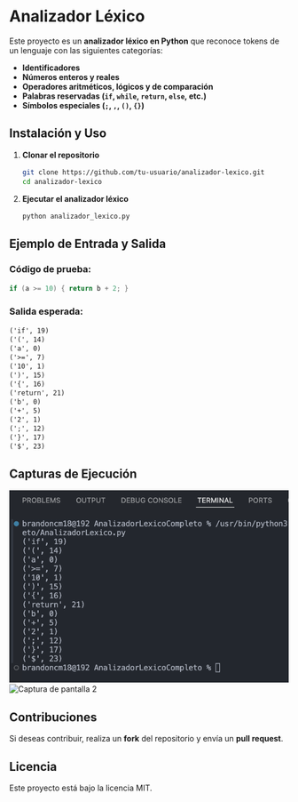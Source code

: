 # Analizador Léxico

Este proyecto es un **analizador léxico en Python** que reconoce tokens de un lenguaje con las siguientes categorías:
- **Identificadores**
- **Números enteros y reales**
- **Operadores aritméticos, lógicos y de comparación**
- **Palabras reservadas (`if`, `while`, `return`, `else`, etc.)**
- **Símbolos especiales (`;`, `,`, `()`, `{}`)**

## Instalación y Uso

1. **Clonar el repositorio**
   ```sh
   git clone https://github.com/tu-usuario/analizador-lexico.git
   cd analizador-lexico
   ```
2. **Ejecutar el analizador léxico**
   ```sh
   python analizador_lexico.py
   ```

## Ejemplo de Entrada y Salida

### **Código de prueba:**
```c
if (a >= 10) { return b + 2; }
```

### **Salida esperada:**
```
('if', 19)
('(', 14)
('a', 0)
('>=', 7)
('10', 1)
(')', 15)
('{', 16)
('return', 21)
('b', 0)
('+', 5)
('2', 1)
(';', 12)
('}', 17)
('$', 23)
```

## Capturas de Ejecución
![Captura de pantalla 1](img/captura1.png)
![Captura de pantalla 2](img/captura2.png)

## Contribuciones
Si deseas contribuir, realiza un **fork** del repositorio y envía un **pull request**.

## Licencia
Este proyecto está bajo la licencia MIT.

